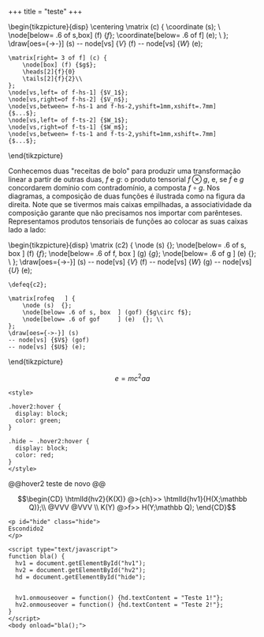 +++
title = "teste"
+++

\begin{tikzpicture}{disp}
    \centering
    \matrix (c) {
        \coordinate (s); \\
        \node[below= .6 of s,box] (f) {$f$};
        \coordinate[below= .6 of f] (e); \\
        };
    \draw[oes={->-}] (s)
    -- node[vs] {$V$} (f)
    -- node[vs] {$W$} (e);

    \matrix[right= 3 of f] (c) {
        \node[box] (f) {$g$};
        \heads[2]{f}{0}
        \tails[2]{f}{2}\\
    };
    \node[vs,left= of f-hs-1] {$V_1$};
    \node[vs,right=of f-hs-2] {$V_n$};
    \node[vs,between= f-hs-1 and f-hs-2,yshift=1mm,xshift=.7mm]
    {$...$};
    \node[vs,left= of f-ts-2] {$W_1$};
    \node[vs,right=of f-ts-1] {$W_m$};
    \node[vs,between= f-ts-1 and f-ts-2,yshift=1mm,xshift=.7mm]
    {$...$};
\end{tikzpicture}

Conhecemos duas "receitas de bolo" para produzir uma transformação linear a partir de outras duas, $f$ e $g$: o produto tensorial $f\otimes g$, e, se $f$ e $g$ concordarem domínio com contradomínio, a composta $f\circ g$. 
Nos diagramas, a composição de duas funções é ilustrada como na figura da direita.
Note que se tivermos mais caixas empilhadas, a associatividade da composição garante que não precisamos nos importar com parênteses.
Representamos produtos tensoriais de funções ao colocar as suas caixas lado a lado:

\begin{tikzpicture}{disp}
    \matrix (c2) {
        \node (s)   {};
        \node[below= .6 of s, box  ] (f)   {$f$};
        \node[below= .6 of f, box  ] (g)   {$g$};
        \node[below= .6 of g       ] (e)   {}; \\
    };
    \draw[oes={->-}] (s)
    -- node[vs] {$V$} (f) 
    -- node[vs] {$W$} (g) 
    -- node[vs] {$U$} (e);

    \defeq{c2};

    \matrix[rofeq   ] {
        \node (s)  {};
        \node[below= .6 of s, box  ] (gof) {$g\circ f$};
        \node[below= .6 of gof     ] (e)  {}; \\
    };
    \draw[oes={->-}] (s)
    -- node[vs] {$V$} (gof) 
    -- node[vs] {$U$} (e);
\end{tikzpicture}

$$e=mc^2
aa$$

~~~
<style>

.hover2:hover {
  display: block;
  color: green;
}

.hide ~ .hover2:hover {
  display: block;
  color: red;
}
</style> 
~~~

@@hover2
teste de novo
@@

$$\begin{CD}
\htmlId{hv2}{K(X)} @>{ch}>> \htmlId{hv1}{H(X;\mathbb Q)};\\
@VVV @VVV \\
K(Y) @>f>> H(Y;\mathbb Q);
\end{CD}$$

~~~
<p id="hide" class="hide">
Escondido2
</p>
~~~ 

~~~
<script type="text/javascript">
function bla() {
  hv1 = document.getElementById("hv1");
  hv2 = document.getElementById("hv2");
  hd = document.getElementById("hide");


  hv1.onmouseover = function() {hd.textContent = "Teste 1!"};
  hv2.onmouseover = function() {hd.textContent = "Teste 2!"};
}
</script>
<body onload="bla();">
~~~